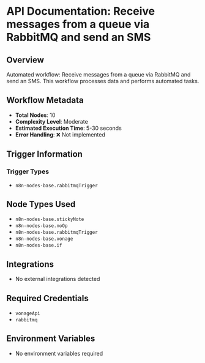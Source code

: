 # API Documentation: Receive messages from a queue via RabbitMQ and send an SMS

## Overview
Automated workflow: Receive messages from a queue via RabbitMQ and send an SMS. This workflow processes data and performs automated tasks.

## Workflow Metadata
- **Total Nodes**: 10
- **Complexity Level**: Moderate
- **Estimated Execution Time**: 5-30 seconds
- **Error Handling**: ❌ Not implemented

## Trigger Information
### Trigger Types
- `n8n-nodes-base.rabbitmqTrigger`

## Node Types Used
- `n8n-nodes-base.stickyNote`
- `n8n-nodes-base.noOp`
- `n8n-nodes-base.rabbitmqTrigger`
- `n8n-nodes-base.vonage`
- `n8n-nodes-base.if`

## Integrations
- No external integrations detected

## Required Credentials
- `vonageApi`
- `rabbitmq`

## Environment Variables
- No environment variables required
